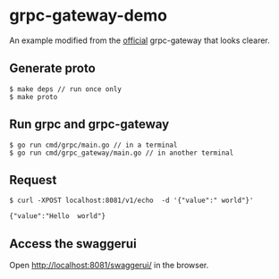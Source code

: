 # grpc-gateway-demo

An example modified from the [official](https://github.com/grpc-ecosystem/grpc-gateway/) grpc-gateway that looks clearer.

## Generate proto

```
$ make deps // run once only
$ make proto
```

## Run grpc and grpc-gateway

```
$ go run cmd/grpc/main.go // in a terminal
$ go run cmd/grpc_gateway/main.go // in another terminal
```

## Request

```
$ curl -XPOST localhost:8081/v1/echo  -d '{"value":" world"}'

{"value":"Hello  world"}

```

## Access the swaggerui

Open [http://localhost:8081/swaggerui/](http://localhost:8081/swaggerui/) in the browser.
